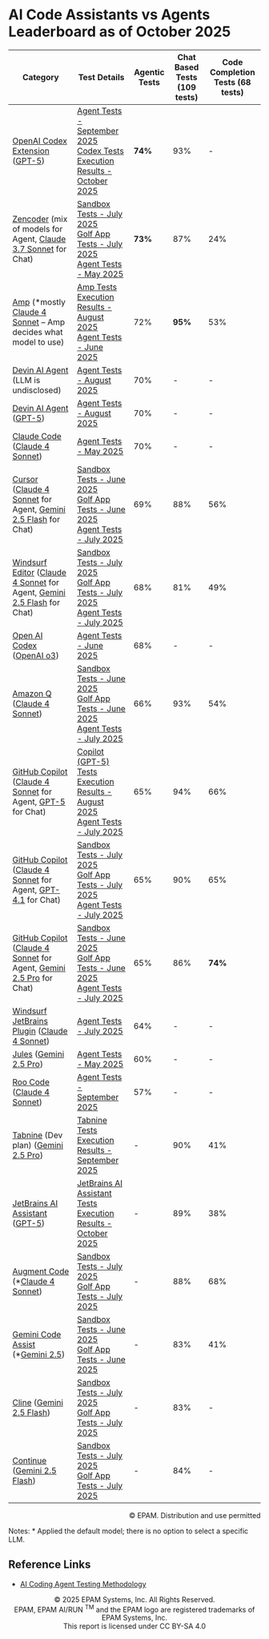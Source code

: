 # AI Code Assistants vs Agents Leaderboard as of October 2025

| Category                                                                                                                                                                                                                                                 | Test Details                                                                                                                                                                                                                                                                                                                    | Agentic Tests | Chat Based Tests (109 tests) | Code Completion Tests (68 tests) |
|----------------------------------------------------------------------------------------------------------------------------------------------------------------------------------------------------------------------------------------------------------|---------------------------------------------------------------------------------------------------------------------------------------------------------------------------------------------------------------------------------------------------------------------------------------------------------------------------------|---------------|------------------------------|----------------------------------|
| [OpenAI Codex Extension](https://developers.openai.com/codex/ide/) ([GPT-5](https://openai.com/index/introducing-gpt-5/))                                                                                                                                | [Agent Tests - September 2025](../agentic-tests/reports/codex/codex-extension-agentic-tests-september-2025.md) <br> [Codex Tests Execution Results - October 2025](reports/codex/2025/codex-tests-october-2025.md)                                                                                                              | **74%**       | 93%                          | -                                |
| [Zencoder](https://docs.zencoder.ai/get-started/introduction) (mix of models for Agent, [Claude 3.7 Sonnet](https://www.anthropic.com/claude/sonnet) for Chat)                                                                                           | [Sandbox Tests - July 2025](reports/zencoder/2025/zencoder-sonnet3.7-sandbox-tests-july-2025.md) <br> [Golf App Tests - July 2025](reports/zencoder/2025/zencoder-sonnet3.7-golf-app-tests-july-2025.md) <br> [Agent Tests - May 2025](../agentic-tests/reports/zencoder/zencoder-agentic-tests-may-2025.md)                    | **73%**       | 87%                          | 24%                              |
| [Amp](https://sourcegraph.com/amp) (*mostly [Claude 4 Sonnet](https://www.anthropic.com/claude/sonnet) – Amp decides what model to use)                                                                                                                  | [Amp Tests Execution Results - August 2025](reports/amp/2025/amp-tests-august-2025.md) <br> [Agent Tests - June 2025](../agentic-tests/reports/amp/amp-agentic-tests-june-2025.md)                                                                                                                                              | 72%           | **95%**                      | 53%                              |
| [Devin AI Agent](https://devin.ai/) (LLM is undisclosed)                                                                                                                                                                                                 | [Agent Tests - August 2025](../agentic-tests/reports/devin/devin-agentic-tests-august-2025.md)                                                                                                                                                                                                                                  | 70%           | -                            | -                                |
| [Devin AI Agent](https://devin.ai/) ([GPT-5](https://openai.com/index/introducing-gpt-5/))                                                                                                                                                               | [Agent Tests - August 2025](../agentic-tests/reports/devin/devin-agentic-tests-gpt5-august-2025.md)                                                                                                                                                                                                                             | 70%           | -                            | -                                |
| [Claude Code](https://docs.anthropic.com/en/docs/claude-code/overview) ([Claude 4 Sonnet](https://www.anthropic.com/claude/sonnet))                                                                                                                      | [Agent Tests - May 2025](../agentic-tests/reports/claude-code/claude-code-tests-may-2025.md)                                                                                                                                                                                                                                    | 70%           | -                            | -                                |
| [Cursor](https://www.cursor.com/) ([Claude 4 Sonnet](https://www.anthropic.com/claude/sonnet) for Agent, [Gemini 2.5 Flash](https://cloud.google.com/vertex-ai/generative-ai/docs/models/gemini/2-5-flash) for Chat)                                     | [Sandbox Tests - June 2025](reports/cursor/2025/cursor-gemini2.5Flash-sandbox-tests-june-2025.md) <br> [Golf App Tests - June 2025](reports/cursor/2025/cursor-gemini2.5Flash-golf-app-tests-june-2025.md) <br> [Agent Tests - July 2025](../agentic-tests/reports/cursor/cursor-agentic-tests-july-2025.md)                    | 69%           | 88%                          | 56%                              |
| [Windsurf Editor](https://docs.windsurf.com/windsurf/getting-started) ([Claude 4 Sonnet](https://www.anthropic.com/claude/sonnet) for Agent, [Gemini 2.5 Flash](https://cloud.google.com/vertex-ai/generative-ai/docs/models/gemini/2-5-flash) for Chat) | [Sandbox Tests - July 2025](reports/windsurf/2025/windsurf-gemini2.5Flash-sandbox-tests-july-2025.md) <br> [Golf App Tests - July 2025](reports/windsurf/2025/windsurf-gemini2.5Flash-golf-app-tests-july-2025.md) <br> [Agent Tests - July 2025](../agentic-tests/reports/windsurf/windsurf-editor-agentic-tests-july-2025.md) | 68%           | 81%                          | 49%                              |
| [Open AI Codex](https://openai.com/codex/) ([OpenAI o3](https://openai.com/index/introducing-o3-and-o4-mini/))                                                                                                                                           | [Agent Tests - June 2025](../agentic-tests/reports/codex/codex-agentic-tests-june-2025.md)                                                                                                                                                                                                                                      | 68%           | -                            | -                                |
| [Amazon Q](https://aws.amazon.com/q/) ([Claude 4 Sonnet](https://www.anthropic.com/claude/sonnet))                                                                                                                                                       | [Sandbox Tests - June 2025](reports/amazon-q/2025/amazon-q-sandbox-tests-june-2025.md) <br> [Golf App Tests - June 2025](reports/amazon-q/2025/amazon-q-sonnet4-golf-app-tests-june-2025.md) <br> [Agent Tests - July 2025](../agentic-tests/reports/amazon-q/amazon-q-agentic-tests-july-2025.md)                              | 66%           | 93%                          | 54%                              |
| [GitHub Copilot](https://github.com/features/copilot) ([Claude 4 Sonnet](https://www.anthropic.com/claude/sonnet) for Agent, [GPT-5](https://openai.com/index/introducing-gpt-5/) for Chat)                                                              | [Copilot (GPT-5) Tests Execution Results - August 2025](reports/copilot/2025/copilot-gpt5-tests-august-2025.md) <br> [Agent Tests - July 2025](../agentic-tests/reports/copilot/copilot-agentic-tests-july.md)                                                                                                                  | 65%           | 94%                          | 66%                              |
| [GitHub Copilot](https://github.com/features/copilot) ([Claude 4 Sonnet](https://www.anthropic.com/claude/sonnet) for Agent, [GPT-4.1](https://openai.com/index/gpt-4-1/) for Chat)                                                                      | [Sandbox Tests - July 2025](reports/copilot/2025/copilot-gpt4.1-sandbox-tests-july-2025.md) <br> [Golf App Tests - July 2025](reports/copilot/2025/copilot-gpt4.1-golf-app-july-2025.md) <br> [Agent Tests - July 2025](../agentic-tests/reports/copilot/copilot-agentic-tests-july.md)                                         | 65%           | 90%                          | 65%                              |
| [GitHub Copilot](https://github.com/features/copilot) ([Claude 4 Sonnet](https://www.anthropic.com/claude/sonnet) for Agent, [Gemini 2.5 Pro](https://cloud.google.com/vertex-ai/generative-ai/docs/models/gemini/2-5-pro) for Chat)                     | [Sandbox Tests - June 2025](reports/copilot/2025/copilot-gemini2.5Pro-sandbox-tests-june-2025.md) <br> [Golf App Tests - June 2025](reports/copilot/2025/copilot-gemini2.5Pro-golf-app-tests-june-2025.md) <br> [Agent Tests - July 2025](../agentic-tests/reports/copilot/copilot-agentic-tests-july.md)                       | 65%           | 86%                          | **74%**                          |
| [Windsurf JetBrains Plugin](https://plugins.jetbrains.com/plugin/20540-windsurf-plugin-formerly-codeium-for-python-js-java-go--) ([Claude 4 Sonnet](https://www.anthropic.com/claude/sonnet))                                                            | [Agent Tests - July 2025](../agentic-tests/reports/windsurf/windsurf-plugin-agentic-tests-july-2025.md)                                                                                                                                                                                                                         | 64%           | -                            | -                                |
| [Jules](https://jules.google/) ([Gemini 2.5 Pro](https://cloud.google.com/vertex-ai/generative-ai/docs/models/gemini/2-5-pro))                                                                                                                           | [Agent Tests - May 2025](../agentic-tests/reports/jules/jules-agentic-tests-may-2025.md)                                                                                                                                                                                                                                        | 60%           | -                            | -                                |
| [Roo Code](https://roocode.com/) ([Claude 4 Sonnet](https://www.anthropic.com/claude/sonnet))                                                                                                                                                            | [Agent Tests - September 2025](../agentic-tests/reports/roo-code/2025/roo-code-agentic-tests-september.md)                                                                                                                                                                                                                      | 57%           | -                            | -                                |
| [Tabnine](https://docs.tabnine.com/main) (Dev plan) ([Gemini 2.5 Pro](https://cloud.google.com/vertex-ai/generative-ai/docs/models/gemini/2-5-pro))                                                                                                      | [Tabnine Tests Execution Results - September 2025](../sandbox-test/reports/tabnine/tabnine-tests-september-2025.md)                                                                                                                                                                                                             | -             | 90%                          | 41%                              |
| [JetBrains AI Assistant](https://www.jetbrains.com/ai-assistant/) ([GPT-5](https://openai.com/index/introducing-gpt-5/))                                                                                                                                 | [JetBrains AI Assistant Tests Execution Results - October 2025](../sandbox-test/reports/jetbrains-ai/2025/jetbrains-ai-tests-october-2025.md)                                                                                                                                                                                   | -             | 89%                          | 38%                              |
| [Augment Code](https://docs.augmentcode.com/introduction) (*[Claude 4 Sonnet](https://www.anthropic.com/claude/sonnet))                                                                                                                                  | [Sandbox Tests - July 2025](reports/augment-code/2025/augment-code-sandbox-tests-july-2025.md) <br> [Golf App Tests - July 2025](reports/augment-code/2025/augment-code-golf-app-tests-july-2025.md)                                                                                                                            | -             | 88%                          | 68%                              |
| [Gemini Code Assist](https://codeassist.google/) (*[Gemini 2.5](https://blog.google/technology/google-deepmind/gemini-model-thinking-updates-march-2025/))                                                                                               | [Sandbox Tests - June 2025](reports/gemini/2025/gemini-sandbox-tests-june-2025.md) <br> [Golf App Tests - June 2025](reports/gemini/2025/gemini-golf-app-tests-june-2025.md)                                                                                                                                                    | -             | 83%                          | 41%                              |
| [Cline](https://docs.cline.bot/getting-started/what-is-cline) ([Gemini 2.5 Flash](https://cloud.google.com/vertex-ai/generative-ai/docs/models/gemini/2-5-flash))                                                                                        | [Sandbox Tests - July 2025](reports/cline/2025/cline-gemini2.5Flash-sandbox-tests-july-2025.md) <br> [Golf App Tests - July 2025](reports/cline/2025/cline-gemini2.5Flash-golf-app-tests-july-2025.md)                                                                                                                          | -             | 83%                          | -                                |
| [Continue](https://docs.continue.dev/) ([Gemini 2.5 Flash](https://cloud.google.com/vertex-ai/generative-ai/docs/models/gemini/2-5-flash))                                                                                                               | [Sandbox Tests - July 2025](reports/continue/2025/continue-gemini2.5Flash-sandbox-tests-july-2025.md) <br> [Golf App Tests - July 2025](reports/continue/2025/continue-gemini2.5Flash-golf-app-tests-july-2025.md)                                                                                                              | -             | 84%                          | -                                |

<div style='text-align: right;'> © EPAM. Distribution and use permitted </div>

Notes: * Applied the default model; there is no option to select a specific LLM.

## Reference Links

- [AI Coding Agent Testing Methodology](coding-agent-testing-methodology.md)

<p style="text-align: center;">  © 2025 EPAM Systems, Inc. All Rights Reserved.<br/>    EPAM, EPAM AI/RUN <sup>TM</sup> and the EPAM logo are registered trademarks of EPAM Systems, Inc.<br>    This report is licensed under CC BY-SA 4.0<br/></p>

